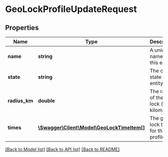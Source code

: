 # GeoLockProfileUpdateRequest

## Properties
Name | Type | Description | Notes
------------ | ------------- | ------------- | -------------
**name** | **string** | A unique name for this entity | [optional] 
**state** | **string** | The current state of this entity | [optional] 
**radius_km** | **double** | The radius of the geo lock (in kilometers) | [optional] 
**times** | [**\Swagger\Client\Model\GeoLockTimeItem[]**](GeoLockTimeItem.md) | The geo lock times for this profile | [optional] 

[[Back to Model list]](../README.md#documentation-for-models) [[Back to API list]](../README.md#documentation-for-api-endpoints) [[Back to README]](../README.md)


